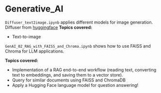 # Generative_AI

`Diffuser_text2image.ipynb` applies different models for image generation.
Diffuser from [huggingface](https://huggingface.co/docs/diffusers/en/using-diffusers/conditional_image_generation)
**Topics covered:**
- Text-to-image

`GenAI_02_RAG_with_FAISS_and_Chroma.ipynb` shows how to use FAISS and Chroma for LLM applications.

**Topics covered:**
- Implementation of a RAG end-to-end workflow (reading text, converting text to embeddings, and saving them to a vector store).
- Query for similar documents using FAISS and ChromaDB
- Apply a Hugging Face language model for question answering!
